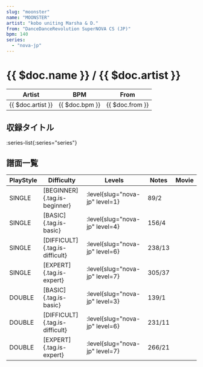 ```yaml
---
slug: "moonster"
name: "MOONSTER"
artist: "kobo uniting Marsha & D."
from: "DanceDanceRevolution SuperNOVA CS (JP)"
bpm: 140
series:
  - "nova-jp"
---
```


# {{ $doc.name }} / {{ $doc.artist }}

|Artist|BPM|From|
|------|---|----|
|{{ $doc.artist }}|{{ $doc.bpm }}|{{ $doc.from }}|

## 収録タイトル

:series-list{:series="series"}

## 譜面一覧

|PlayStyle|Difficulty|Levels|Notes|Movie|
|---------|----------|------|-----|-----|
|SINGLE|[BEGINNER]{.tag.is-beginner}|<div class="field is-grouped is-grouped-multiline"> :level{slug="nova-jp" level=1}</div>|89/2||
|SINGLE|[BASIC]{.tag.is-basic}|<div class="field is-grouped is-grouped-multiline"> :level{slug="nova-jp" level=4}</div>|156/4||
|SINGLE|[DIFFICULT]{.tag.is-difficult}|<div class="field is-grouped is-grouped-multiline"> :level{slug="nova-jp" level=6}</div>|238/13||
|SINGLE|[EXPERT]{.tag.is-expert}|<div class="field is-grouped is-grouped-multiline"> :level{slug="nova-jp" level=7}</div>|305/37||
|DOUBLE|[BASIC]{.tag.is-basic}|<div class="field is-grouped is-grouped-multiline"> :level{slug="nova-jp" level=3}</div>|139/1||
|DOUBLE|[DIFFICULT]{.tag.is-difficult}|<div class="field is-grouped is-grouped-multiline"> :level{slug="nova-jp" level=6}</div>|231/11||
|DOUBLE|[EXPERT]{.tag.is-expert}|<div class="field is-grouped is-grouped-multiline"> :level{slug="nova-jp" level=7}</div>|266/21||
